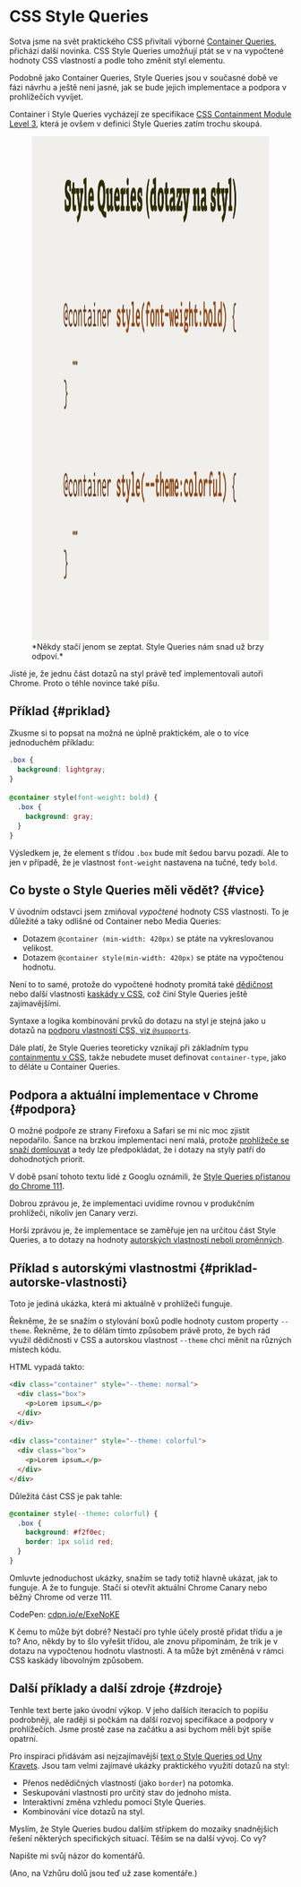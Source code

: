 # CSS Style Queries

Sotva jsme na svět praktického CSS přivítali výborné [Container Queries](container-queries.md), přichází další novinka. CSS Style Queries umožňují ptát se v na vypočtené hodnoty CSS vlastností a podle toho změnit styl elementu.

Podobně jako Container Queries, Style Queries jsou v současné době ve fázi návrhu a ještě není jasné, jak se bude jejich implementace a podpora v prohlížečích vyvíjet.

Container i Style Queries vycházejí ze specifikace [CSS Containment Module Level 3](https://drafts.csswg.org/css-contain-3/#style-container), která je ovšem v definici Style Queries zatím trochu skoupá.

<figure>
<img src="../dist/images/original/style-queries.jpg" width="1600" height="900" alt="Style Queries, dotazy na styl">
<figcaption markdown="1">
*Někdy stačí jenom se zeptat. Style Queries nám snad už brzy odpoví.*
</figcaption>
</figure>

Jisté je, že jednu část dotazů na styl právě teď implementovali autoři Chrome. Proto o téhle novince také píšu.

## Příklad {#priklad}

Zkusme si to popsat na možná ne úplně praktickém, ale o to více jednoduchém příkladu:

```css
.box {
  background: lightgray;
}

@container style(font-weight: bold) {
  .box {
    background: gray;
  }
}
```

Výsledkem je, že element s třídou `.box` bude mít šedou barvu pozadí. Ale to jen v případě, že je vlastnost `font-weight` nastavena na tučné, tedy `bold`.

## Co byste o Style Queries měli vědět? {#vice}

V úvodním odstavci jsem zmiňoval _vypočtené_ hodnoty CSS vlastnosti. To je důležité a taky odlišné od Container nebo Media Queries:

- Dotazem `@container (min-width: 420px)` se ptáte na vykreslovanou velikost.
- Dotazem `@container style(min-width: 420px)` se ptáte na vypočtenou hodnotu.

Není to to samé, protože do vypočtené hodnoty promítá také [dědičnost](css-dedicnost.md) nebo další vlastnosti [kaskády v CSS](css-kaskada.md), což činí Style Queries ještě zajímavějšími.

Syntaxe a logika kombinování prvků do dotazu na styl je stejná jako u dotazů na [podporu vlastností CSS, viz `@supports`](css-supports.md).

Dále platí, že Style Queries teoreticky vznikají při základním typu [containmentu v CSS](css-contain.md), takže nebudete muset definovat `container-type`, jako to děláte u Container Queries.

## Podpora a aktuální implementace v Chrome {#podpora}

O možné podpoře ze strany Firefoxu a Safari se mi nic moc zjistit nepodařilo. Šance na brzkou implementaci není malá, protože [prohlížeče se snaží domlouvat](https://www.vzhurudolu.cz/blog/215-webexpo-2022-prohlizece) a tedy lze předpokládat, že i dotazy na styly patří do dohodnotých priorit.

V době psaní tohoto textu lidé z Googlu oznámili, že [Style Queries přistanou do Chrome 111](https://developer.chrome.com/blog/style-queries/).

<!-- AdSnippet -->

Dobrou zprávou je, že implementaci uvidíme rovnou v produkčním prohlížeči, nikoliv jen Canary verzi.

Horší zprávou je, že implementace se zaměřuje jen na určitou část Style Queries, a to dotazy na hodnoty [autorských vlastností neboli proměnných](css-promenne.md).

## Příklad s autorskými vlastnostmi {#priklad-autorske-vlastnosti}

Toto je jediná ukázka, která mi aktuálně v prohlížeči funguje.

Řekněme, že se snažím o stylování boxů podle hodnoty custom property `--theme`. Řekněme, že to dělám tímto způsobem právě proto, že bych rád využil dědičnosti v CSS a autorskou vlastnost `--theme` chci měnit na různých místech kódu.

HTML vypadá takto:

```html
<div class="container" style="--theme: normal">
  <div class="box">
    <p>Lorem ipsum…</p>
  </div>
</div>

<div class="container" style="--theme: colorful">
  <div class="box">
    <p>Lorem ipsum…</p>
  </div>
</div>
```

Důležitá část CSS je pak tahle:

```css
@container style(--theme: colorful) {
  .box {
    background: #f2f0ec;
    border: 1px solid red;
  }
}
```

Omluvte jednoduchost ukázky, snažím se tady totiž hlavně ukázat, jak to funguje. A že to funguje. Stačí si otevřít aktuální Chrome Canary nebo běžný Chrome od verze 111.

CodePen: [cdpn.io/e/ExeNoKE](https://codepen.io/machal/pen/ExeNoKE?editors=1100)

K čemu to může být dobré? Nestačí pro tyhle účely prostě přidat třídu a je to? Ano, někdy by to šlo vyřešit třídou, ale znovu připomínám, že trik je v dotazu na vypočtenou hodnotu vlastnosti. A ta může být změněná v rámci CSS kaskády libovolným způsobem.

## Další příklady a další zdroje {#zdroje}

Tenhle text berte jako úvodní výkop. V jeho dalších iteracích to popíšu podrobněji, ale raději si počkám na další rozvoj specifikace a podpory v prohlížečích. Jsme prostě zase na začátku a asi bychom měli být spíše opatrní.

<!-- AdSnippet -->

Pro inspiraci přidávám asi nejzajímavější [text o Style Queries od Uny Kravets](https://una.im/style-queries/). Jsou tam velmi zajímavé ukázky praktického využití dotazů na styl:

- Přenos nedědičných vlastností (jako `border`) na potomka.
- Seskupování vlastností pro určitý stav do jednoho místa.
- Interaktivní změna vzhledu pomocí Style Queries.
- Kombinování více dotazů na styl.

Myslím, že Style Queries budou dalším střípkem do mozaiky snadnějších řešení některých specifických situací. Těším se na další vývoj. Co vy?

Napište mi svůj názor do komentářů.

(Ano, na Vzhůru dolů jsou teď už zase komentáře.)
